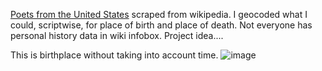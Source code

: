 [Poets from the United States](https://en.wikipedia.org/wiki/List_of_poets_from_the_United_States) scraped from wikipedia. I geocoded what I could, scriptwise, for place of birth and place of death. Not everyone has personal history data in wiki infobox. Project idea....


This is birthplace without taking into account time.
![image](https://github.com/briggsreschke/gis-data/assets/16325768/01acb072-01b4-4eb4-868f-da453c59df17)
